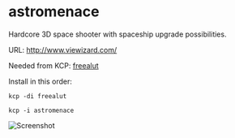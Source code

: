 # astromenace

Hardcore 3D space shooter with spaceship upgrade possibilities.

URL: http://www.viewizard.com/

Needed from KCP:
[freealut](../../../freealut)

Install in this order:
```
kcp -di freealut 
```
```
kcp -i astromenace
```

![Screenshot](http://www.viewizard.com/astromenace/am10.jpg)
